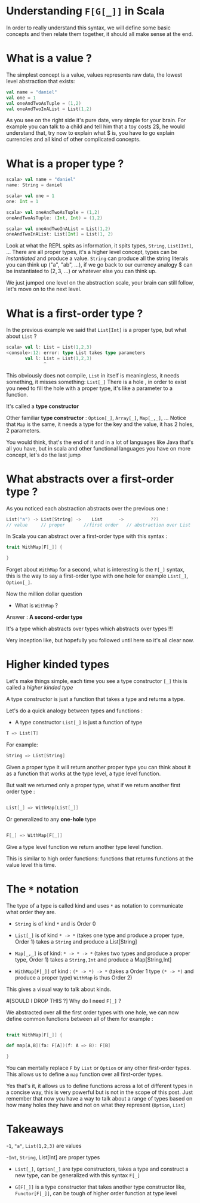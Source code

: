 # Understanding `F[G[_]]` in Scala

In order to really understand this syntax, we will define some basic concepts and then relate them together, it should all make sense at the end.

# What is a value ?

The simplest concept is a value, values represents raw data, the lowest level abstraction that exists:

```scala
val name = "daniel"
val one = 1
val oneAndTwoAsTuple = (1,2)
val oneAndTwoInAList = List(1,2)
```

As you see on the right side it's pure date, very simple for your brain.
For example you can talk to a child and tell him that a toy costs 2$, he would understand that, try now to explain what 
$ is, you have to go explain currencies and all kind of other complicated concepts.

# What is a proper type ?

```scala
scala> val name = "daniel"
name: String = daniel

scala> val one = 1
one: Int = 1

scala> val oneAndTwoAsTuple = (1,2)
oneAndTwoAsTuple: (Int, Int) = (1,2)

scala> val oneAndTwoInAList = List(1,2)
oneAndTwoInAList: List[Int] = List(1, 2)
```

Look at what the REPL spits as information, it spits types, `String`, `List[Int]`, ...
There are all proper types, it's a higher level concept, types can be *instantiated* and produce a value. 
`String` can produce all the string literals you can think up ("a", "ab", ...), if 
we go back to our currency analogy $ can be instantiated to (2$, 3$, ...) or whatever else you can think up.

We just jumped one level on the abstraction scale, your brain can still follow, let's move on to the next level.

# What is a first-order type ?

In the previous example we said that `List[Int]` is a proper type, but what about
`List` ?

```scala
scala> val l: List = List(1,2,3)
<console>:12: error: type List takes type parameters
       val l: List = List(1,2,3)
              ^
```

This obviously does not compile, `List` in itself is meaningless, it needs something, it misses something: `List[_]` 
There is a hole , in order to exist you need to fill the hole with a proper type, it's like a parameter to a function. 

It's called a **type constructor**

Other familiar **type constructor** : `Option[_]`, `Array[_]`, `Map[_,_]`, ...
Notice that `Map` is the same, it needs a type for the key and the value, it has 2 holes, 2 parameters.

You would think, that's the end of it and in a lot of languages like Java that's all you have, but in scala and other functional languages you have on more concept, let's do the last jump

# What abstracts over a first-order type ?

As you noticed each abstraction abstracts over the previous one :

```scala
List("a") -> List[String] ->    List      ->          ???
// value     // proper       //first order   // abstraction over List
```

In Scala you can abstract over a first-order type with this syntax :

```scala
trait WithMap[F[_]] {

}
```
Forget about `WithMap` for a second, what is interesting is the `F[_]` syntax, this is the way to say a first-order type with one hole for example `List[_]`, `Option[_]`.

Now the million dollar question 

- What is `WithMap` ?

Answer : **A second-order type**

It's a type which abstracts over types which abstracts over types !!!

Very inception like, but hopefully you followed until here so it's all clear now.

# Higher kinded types

Let's make things simple, each time you see a type constructor `[_]` 
this is called a *higher kinded type*

A type constructor is just a function that takes a type and returns a type.

Let's do a quick analogy between types and functions :

- A type constructor `List[_]` is just a function of type 

```scala
T => List[T]
```
For example:

```scala
String => List[String]
```
Given a proper type it will return another proper type you can think about it as a function that works at the type level, a type level function.

But wait we returned only a proper type, what if we return another first order type : 

```scala

List[_] => WithMap[List[_]]

```

Or generalized to any **one-hole** type

```scala

F[_] => WithMap[F[_]]

```
Give a type level function we return another type level function.

This is similar to high order functions: functions that returns functions at the value level this time.

# The `*` notation 

The type of a type is called kind and uses `*` as notation to communicate what order they are.

- `String` is of kind `*` and is Order 0

- `List[_]` is of kind `* -> *` (takes one type and produce a proper type, Order 1) 
  takes a `String` and produce a List[String]

- `Map[_,_]` is of kind: `* -> * -> *` (takes two types and produce a proper type, Order 1) 
  takes a `String,Int` and produce a Map[String,Int]

- `WithMap[F[_]]` of kind : `(* -> *) -> *` (takes a Order 1 type `(* -> *)` and produce a proper type) `WithMap` is thus  Order 2)

This gives a visual way to talk about kinds.

#[SOULD I DROP THIS ?] Why do I need `F[_]` ?

We abstracted over all the first order types with one hole, we can now
define common functions between all of them for example :

```scala

trait WithMap[F[_]] {

def map[A,B](fa: F[A])(f: A => B): F[B]

}

```

You can mentally replace `F` by `List` or `Option` or any other first-order types.
This allows us to define a `map` function over all first-order types. 

Yes that's it, it allows us to define functions across a lot of different types in a concise
way, this is very powerful but is not in the scope of this post. Just remember that now you have a 
way to talk about a range of types based on how many holes they have and not on what they
represent (`Option`, `List`) 


# Takeaways

-`1`, `"a"`, `List(1,2,3)` are values

-`Int`, `String`, List[Int] are proper types 

- `List[_]`, `Option[_]`  are type constructors, takes a type and construct a new type,
can be generalized with this syntax `F[_]`

- `G[F[_]]` is a type constructor that takes another type constructor like, 
`Functor[F[_]]`, can be tough of higher order function at type level
